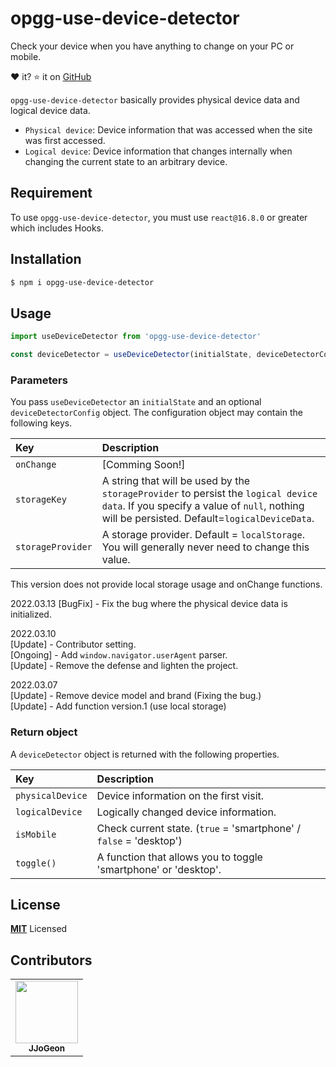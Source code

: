 # opgg-use-device-detector

Check your device when you have anything to change on your PC or mobile.

❤️ it? ⭐️ it on [GitHub](https://github.com/JJoGeon/opgg-use-device-detector)

`opgg-use-device-detector` basically provides physical device data and logical device data.

- `Physical device`: Device information that was accessed when the site was first accessed.
- `Logical device`: Device information that changes internally when changing the current state to an arbitrary device.

## Requirement

To use `opgg-use-device-detector`, you must use `react@16.8.0` or greater which includes Hooks.

## Installation

```sh
$ npm i opgg-use-device-detector
```

## Usage

```js
import useDeviceDetector from 'opgg-use-device-detector'

const deviceDetector = useDeviceDetector(initialState, deviceDetectorConfig)
```

### Parameters

You pass `useDeviceDetector` an `initialState` and an optional `deviceDetectorConfig` object. The configuration object may contain the following keys.

| Key | Description
| :---------------- | :------------------------------------------------------------------------------------------------------------------------------------------------------------------------------------------------------------------------------------------------------------------------------------------------------------------------ |
| `onChange`        | [Comming Soon!] |
| `storageKey`      | A string that will be used by the `storageProvider` to persist the `logical device data`. If you specify a value of `null`, nothing will be persisted. Default=`logicalDeviceData`. 
| `storageProvider` | A storage provider. Default = `localStorage`. You will generally never need to change this value.

This version does not provide local storage usage and onChange functions.

2022.03.13
[BugFix] - Fix the bug where the physical device data is initialized.  

2022.03.10  
[Update] - Contributor setting.  
[Ongoing] - Add `window.navigator.userAgent` parser.  
[Update] - Remove the defense and lighten the project.  

2022.03.07  
[Update] - Remove device model and brand (Fixing the bug.)  
[Update] - Add function version.1 (use local storage)  

### Return object

A `deviceDetector` object is returned with the following properties.

| Key         | Description                                                             |
| :--------------- | :----------------------------------------------------------------- |
| `physicalDevice` | Device information on the first visit.                             |
| `logicalDevice`  | Logically changed device information.                              |
| `isMobile`       | Check current state. (`true` = 'smartphone' / `false` = 'desktop') |
| `toggle()`       | A function that allows you to toggle 'smartphone' or 'desktop'.    |

## License

**[MIT](LICENSE)** Licensed

## Contributors
<table>
  <tr>
    <td align="center"><a href="https://github.com/JJoGeon"><img src="https://avatars.githubusercontent.com/u/62378918?s=400&u=058f38cbfa89133f5a84ec3a8d5885a83372cb6c&v=4" width="100px;" alt=""/><br/><sub><b>JJoGeon</b></sub></a>
  </tr>
</table>
